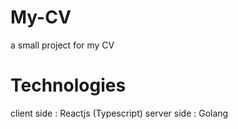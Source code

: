 # My-CV

a small project for my CV

# Technologies

client side : Reactjs (Typescript)
server side : Golang

